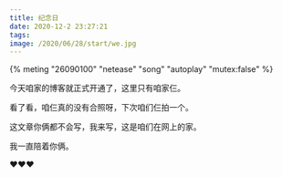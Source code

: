 ```yaml
---
title: 纪念日
date: 2020-12-2 23:27:21
tags: 
image: /2020/06/28/start/we.jpg
---
```


{% meting "26090100" "netease" "song" "autoplay" "mutex:false" %}




今天咱家的博客就正式开通了，这里只有咱家仨。

看了看，咱仨真的没有合照呀，下次咱们仨拍一个。

这文章你俩都不会写，我来写，这是咱们在网上的家。

我一直陪着你俩。

❤️️❤️️❤️️

